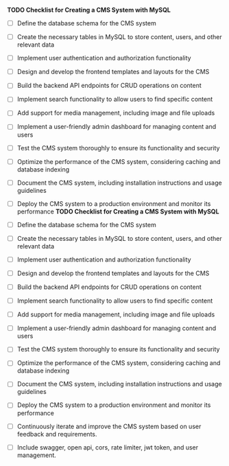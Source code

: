 **TODO Checklist for Creating a CMS System with MySQL**

- [ ] Define the database schema for the CMS system
- [ ] Create the necessary tables in MySQL to store content, users, and other relevant data
- [ ] Implement user authentication and authorization functionality
- [ ] Design and develop the frontend templates and layouts for the CMS
- [ ] Build the backend API endpoints for CRUD operations on content
- [ ] Implement search functionality to allow users to find specific content
- [ ] Add support for media management, including image and file uploads
- [ ] Implement a user-friendly admin dashboard for managing content and users
- [ ] Test the CMS system thoroughly to ensure its functionality and security
- [ ] Optimize the performance of the CMS system, considering caching and database indexing
- [ ] Document the CMS system, including installation instructions and usage guidelines
- [ ] Deploy the CMS system to a production environment and monitor its performance
**TODO Checklist for Creating a CMS System with MySQL**

- [ ] Define the database schema for the CMS system
- [ ] Create the necessary tables in MySQL to store content, users, and other relevant data
- [ ] Implement user authentication and authorization functionality
- [ ] Design and develop the frontend templates and layouts for the CMS
- [ ] Build the backend API endpoints for CRUD operations on content
- [ ] Implement search functionality to allow users to find specific content
- [ ] Add support for media management, including image and file uploads
- [ ] Implement a user-friendly admin dashboard for managing content and users
- [ ] Test the CMS system thoroughly to ensure its functionality and security
- [ ] Optimize the performance of the CMS system, considering caching and database indexing
- [ ] Document the CMS system, including installation instructions and usage guidelines
- [ ] Deploy the CMS system to a production environment and monitor its performance
- [ ] Continuously iterate and improve the CMS system based on user feedback and requirements.
- [ ] Include swagger, open api, cors, rate limiter, jwt token, and user management.
